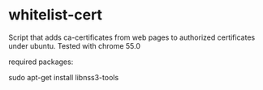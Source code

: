 # whitelist-cert

Script that adds ca-certificates from web pages to authorized certificates under ubuntu.
Tested with chrome 55.0

required packages:

sudo apt-get install libnss3-tools
